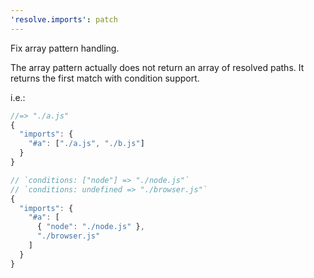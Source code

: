 ```yaml
---
'resolve.imports': patch
---
```


Fix array pattern handling.

The array pattern actually does not return an array of resolved paths.
It returns the first match with condition support.

i.e.:

```ts
//=> "./a.js"
{
  "imports": {
    "#a": ["./a.js", "./b.js"]
  }
}

// `conditions: ["node"] => "./node.js"`
// `conditions: undefined => "./browser.js"`
{
  "imports": {
    "#a": [
      { "node": "./node.js" },
      "./browser.js"
    ]
  }
}
```
